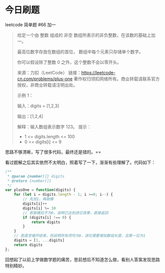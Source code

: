 # 今日刷题

leetcode 简单题 #66 加一

>给定一个由 整数 组成的 非空 数组所表示的非负整数，在该数的基础上加一。
>
>最高位数字存放在数组的首位， 数组中每个元素只存储单个数字。
>
>你可以假设除了整数 0 之外，这个整数不会以零开头。
>
>来源：力扣（LeetCode）
链接：https://leetcode-cn.com/problems/plus-one
著作权归领扣网络所有。商业转载请联系官方授权，非商业转载请注明出处。
>
>示例 1：
>
>输入：digits = [1,2,3]
>
>输出：[1,2,4]
>
>解释：输入数组表示数字 123。
>提示：
>
> * 1 <= digits.length <= 100
> * 0 <= digits[i] <= 9


思路不够清晰，写了很多代码，最终还是错的。==

看过题解之后其实依然不太明白，照着写了一下，渐渐有些理解了。代码如下：

```js
/**
 * @param {number[]} digits
 * @return {number[]}
 */
var plusOne = function(digits) {
    for (let i = digits.length - 1; i >=0; i--) {
        // 先加1，再取模
        digits[i]++
        digits[i] %= 10
        // 若取模后不为0，说明已达到进位效果，直接返回
        if (digits[i] !== 0) {
            return digits
        }
    }
    // 若直至循环结束，则说明所有项均为0，进位需要增加数组长度，且第一位为1
    digits = [1, ...digits]
    return digits
};
```

回想起了以前上学做数学题的痛苦，思前想后不知道怎么做，看别人答案发现思路特别精妙。
